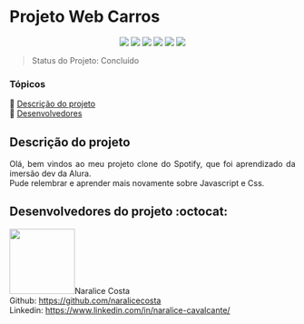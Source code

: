 <h1>Projeto Web Carros</h1> 

<p align="center">
  <img src="https://img.shields.io/static/v1?label=react&message=framework&color=blue&style=for-the-badge&logo=REACT"/>
  <img src="https://img.shields.io/badge/javascript-%23323330.svg?style=for-the-badge&logo=javascript&logoColor=%23F7DF1E"/>
  <img src="https://img.shields.io/badge/vite-%23646CFF.svg?style=for-the-badge&logo=vite&logoColor=white"/>
  <img src="https://img.shields.io/badge/css3-%231572B6.svg?style=for-the-badge&logo=css3&logoColor=white"/>
  <img src="http://img.shields.io/static/v1?label=License&message=MIT&color=green&style=for-the-badge"/>
   <img src="http://img.shields.io/static/v1?label=STATUS&message=CONCLUIDO&color=GREEN&style=for-the-badge"/>
</p>

> Status do Projeto: Concluído

<p align="justify"></p>

### Tópicos 

:small_blue_diamond: [Descrição do projeto](#descrição-do-projeto) <br>
:small_blue_diamond: [Desenvolvedores](#desenvolvedores-do-projeto) <br>
 

## Descrição do projeto 

<p align="justify">
  Olá, bem vindos ao meu projeto clone do Spotify, que foi aprendizado da imersão dev da Alura.</br>
  Pude relembrar e aprender mais novamente sobre Javascript e Css.
</p>


## Desenvolvedores do projeto :octocat:
<img src="https://avatars.githubusercontent.com/u/100246479?s=400&u=32f91101ca98eff945c2691a0d987461e95f8a77&v=4" width=115>Naralice Costa<br>
Github: https://github.com/naralicecosta <br>
Linkedin: https://www.linkedin.com/in/naralice-cavalcante/
